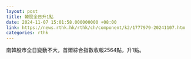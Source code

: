 ```yaml
---
layout: post
title: 韓股全日升1點
date: 2024-11-07 15:01:58.000000000 +08:00
link: https://news.rthk.hk/rthk/ch/component/k2/1777979-20241107.htm
categories: rthk
---
```


南韓股市全日變動不大，首爾綜合指數收報2564點，升1點。
